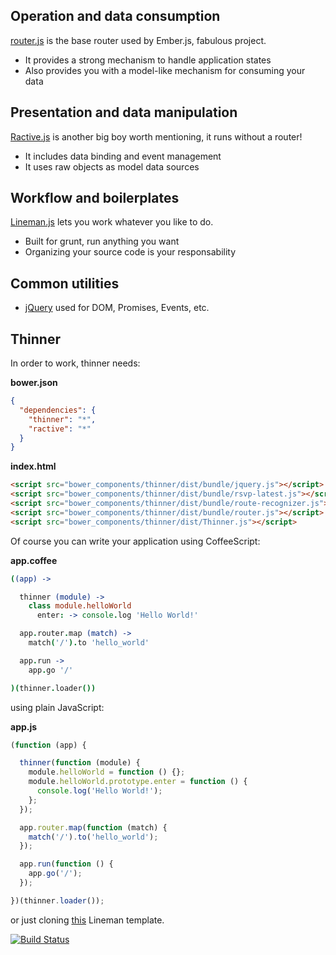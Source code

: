 ## Operation and data consumption

[router.js](https://github.com/tildeio/router.js) is the base router used by Ember.js, fabulous project.

  - It provides a strong mechanism to handle application states
  - Also provides you with a model-like mechanism for consuming your data

## Presentation and data manipulation

[Ractive.js](http://ractivejs.org/) is another big boy worth mentioning, it runs without a router!

  - It includes data binding and event management
  - It uses raw objects as model data sources

## Workflow and boilerplates

[Lineman.js](http://linemanjs.com/) lets you work whatever you like to do.

  - Built for grunt, run anything you want
  - Organizing your source code is your responsability

## Common utilities

  - [jQuery](http://jquery.com/) used for DOM, Promises, Events, etc.

## Thinner

In order to work, thinner needs:

**bower.json**
```json
{
  "dependencies": {
    "thinner": "*",
    "ractive": "*"
  }
}
```

**index.html**

```html
<script src="bower_components/thinner/dist/bundle/jquery.js"></script>
<script src="bower_components/thinner/dist/bundle/rsvp-latest.js"></script>
<script src="bower_components/thinner/dist/bundle/route-recognizer.js"></script>
<script src="bower_components/thinner/dist/bundle/router.js"></script>
<script src="bower_components/thinner/dist/Thinner.js"></script>
```

Of course you can write your application using CoffeeScript:

**app.coffee**

```coffeescript
((app) ->

  thinner (module) ->
    class module.helloWorld
      enter: -> console.log 'Hello World!'

  app.router.map (match) ->
    match('/').to 'hello_world'

  app.run ->
    app.go '/'

)(thinner.loader())
```

using plain JavaScript:

**app.js**

```javascript
(function (app) {

  thinner(function (module) {
    module.helloWorld = function () {};
    module.helloWorld.prototype.enter = function () {
      console.log('Hello World!');
    };
  });

  app.router.map(function (match) {
    match('/').to('hello_world');
  });

  app.run(function () {
    app.go('/');
  });

})(thinner.loader());
```

or just cloning [this](https://github.com/pateketrueke/lineman-template) Lineman template.

[![Build Status](https://travis-ci.org/pateketrueke/thinner.png)](https://travis-ci.org/pateketrueke/thinner)
